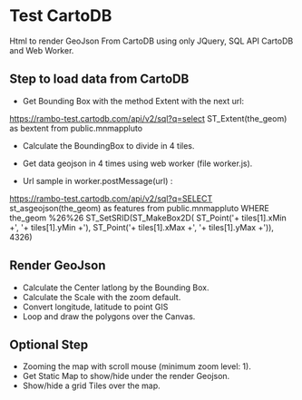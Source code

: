 # Test CartoDB
  Html to render GeoJson From CartoDB using only JQuery, SQL API CartoDB and Web Worker.

## Step to load data from CartoDB
  
  * Get Bounding Box with the method Extent with the next url:

  https://rambo-test.cartodb.com/api/v2/sql?q=select ST_Extent(the_geom) as bextent from public.mnmappluto

  * Calculate the BoundingBox to divide in 4 tiles. 
  
  * Get data geojson in 4 times using web worker (file worker.js).
  
  * Url sample in worker.postMessage(url) :
  
  https://rambo-test.cartodb.com/api/v2/sql?q=SELECT st_asgeojson(the_geom) as features from public.mnmappluto 
  WHERE the_geom %26%26 ST_SetSRID(ST_MakeBox2D(
      ST_Point('+ tiles[1].xMin +', '+ tiles[1].yMin +'), 
      ST_Point('+ tiles[1].xMax +', '+ tiles[1].yMax +')), 4326)      
  
## Render GeoJson
  * Calculate the Center latlong by the Bounding Box.
  * Calculate the Scale with the zoom default.
  * Convert longitude, latitude to point GIS
  * Loop and draw the polygons over the Canvas.
  
## Optional Step
  * Zooming the map with scroll mouse (minimum zoom level: 1).
  * Get Static Map to show/hide under the render Geojson.
  * Show/hide a grid Tiles over the map.
  
